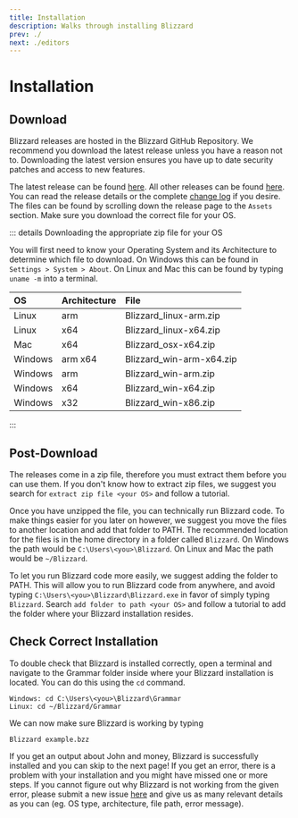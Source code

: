 ```yaml
---
title: Installation
description: Walks through installing Blizzard
prev: ./
next: ./editors
---
```


# Installation

## Download

Blizzard releases are hosted in the Blizzard GitHub Repository. We recommend you download the latest release unless you have a reason not to. Downloading the latest version ensures you have up to date security patches and access to new features.

The latest release can be found [here](https://github.com/BlizzardLang/Blizzard/releases/latest). All other releases can be found [here](https://github.com/BlizzardLang/Blizzard/releases). You can read the release details or the complete [change log](https://github.com/BlizzardLang/Blizzard/blob/master/CHANGELOG.md) if you desire. The files can be found by scrolling down the release page to the `Assets` section. Make sure you download the correct file for your OS.

::: details Downloading the appropriate zip file for your OS

You will first need to know your Operating System and its Architecture to determine which file to download. On Windows this can be found in `Settings > System > About`. On Linux and Mac this can be found by typing `uname -m` into a terminal.

| OS        | Architecture  | File                      |
| :-------- | :------------ | :------------------------ |
| Linux     | arm           | Blizzard_linux-arm.zip    |
| Linux     | x64           | Blizzard_linux-x64.zip    |
| Mac       | x64           | Blizzard_osx-x64.zip      |
| Windows   | arm x64       | Blizzard_win-arm-x64.zip  |
| Windows   | arm           | Blizzard_win-arm.zip      |
| Windows   | x64           | Blizzard_win-x64.zip      |
| Windows   | x32           | Blizzard_win-x86.zip      |

:::

## Post-Download

The releases come in a zip file, therefore you must extract them before you can use them. If you don't know how to extract zip files, we suggest you search for `extract zip file <your OS>` and follow a tutorial.

Once you have unzipped the file, you can technically run Blizzard code. To make things easier for you later on however, we suggest you move the files to another location and add that folder to PATH. The recommended location for the files is in the home directory in a folder called `Blizzard`. On Windows the path would be `C:\Users\<you>\Blizzard`. On Linux and Mac the path would be `~/Blizzard`.

To let you run Blizzard code more easily, we suggest adding the folder to PATH. This will allow you to run Blizzard code from anywhere, and avoid typing `C:\Users\<you>\Blizzard\Blizzard.exe` in favor of simply typing `Blizzard`. Search `add folder to path <your OS>` and follow a tutorial to add the folder where your Blizzard installation resides.

## Check Correct Installation

To double check that Blizzard is installed correctly, open a terminal and navigate to the Grammar folder inside where your Blizzard installation is located. You can do this using the `cd` command.

```sh:no-line-numbers
Windows: cd C:\Users\<you>\Blizzard\Grammar
Linux: cd ~/Blizzard/Grammar
```

We can now make sure Blizzard is working by typing
```sh:no-line-numbers
Blizzard example.bzz
```

If you get an output about John and money, Blizzard is successfully installed and you can skip to the next page! If you get an error, there is a problem with your installation and you might have missed one or more steps. If you cannot figure out why Blizzard is not working from the given error, please submit a new issue [here](https://github.com/BlizzardLang/Blizzard/issues/new?labels=help%20wanted&title=Problem%20Installing%20Blizzard) and give us as many relevant details as you can (eg. OS type, architecture, file path, error message).
